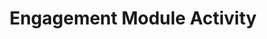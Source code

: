 ---
title: Engagement Module Activity
redirect_to: https://docs.google.com/document/d/17wl8Hy5bQzAb5j8Imm6m37hhPkf6EHgEN56oxIKOrmU/edit?usp=sharing
redirect_from: 
  - /CODExCADsSession2
  - /codexcadssession2
---